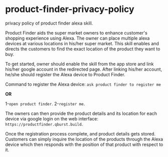 # product-finder-privacy-policy

privacy policy of product finder alexa skill.

Product Finder aids the super market owners to enhance customer's shopping experience using Alexa. The owner can place multiple alexa devices at various locations in his/her super market. This skill enables and directs the customers to find the exact location of the product they want to buy.

To get started, owner should enable the skill from the app store and link his/her google account in the redirected page. After linking his/her account, he/she should register the Alexa device to Product Finder.

Command to register the Alexa device:
`ask product finder to register me`

**OR**

1-`open product finder`.
2-`register me`.

The owners can then provide the product details and its location for each device via google login on the web interface:
`https://productfinder.qburst.build`.

Once the registration process complete, and product details gets stored. Customers can simply inquire the location of the products through the Alexa device which then responds with the position of that product with respect to it.
